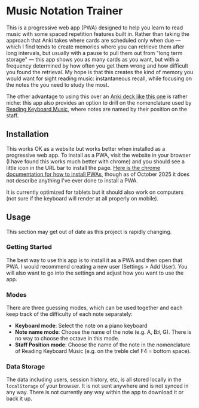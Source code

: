 # Music Notation Trainer

This is a progressive web app (PWA) designed to help you learn to read music with some spaced repetition features built in. Rather than taking the approach that Anki takes where cards are scheduled only when due — which I find tends to create memories where you can retrieve them after long intervals, but usually with a pause to pull them out from "long term storage" — this app shows you as many cards as you want, but with a frequency determined by how often you get them wrong and how difficult you found the retrieval. My hope is that this creates the kind of memory you would want for sight reading music: instantaneous recall, while focusing on the notes the you need to study the most.

The other advantage to using this over an [Anki deck like this one](https://ankiweb.net/shared/info/347130449) is rather niche: this app also provides an option to drill on the nomenclature used by [Reading Keyboard Music](https://www.readingkeyboardmusic.com/), where notes are named by their position on the staff.

## Installation

This works OK as a website but works better when installed as a progressive web app. To install as a PWA, visit the website in your browser (I have found this works much better with chrome) and you should see a little icon in the URL bar to install the page. [Here is the chrome documentation for how to install PWAs](https://support.google.com/chrome/answer/9658361), though as of October 2025 it does not describe anything I've ever done to install a PWA.

It is currently optimized for tablets but it should also work on computers (not sure if the keyboard will render at all properly on mobile).

## Usage

This section may get out of date as this project is rapidly changing.

### Getting Started

The best way to use this app is to install it as a PWA and then open that PWA. I would recommend creating a new user (Settings > Add User). You will also want to go into the settings and adjust how you want to use the app.

### Modes

There are three guessing modes, which can be used together and each keep track of the difficulty of each note separately:

- **Keyboard mode**: Select the note on a piano keyboard
- **Note name mode**: Choose the name of the note (e.g. A, B♯, G). There is no way to choose the octave in this mode.
- **Staff Position mode**: Choose the name of the note in the nomenclature of Reading Keyboard Music (e.g. on the treble clef F4 = bottom space).

### Data Storage

The data including users, session history, etc, is all stored locally in the `localStorage` of your browser. It is not sent anywhere and is not synced in any way. There is not currently any way within the app to download it or back it up.
